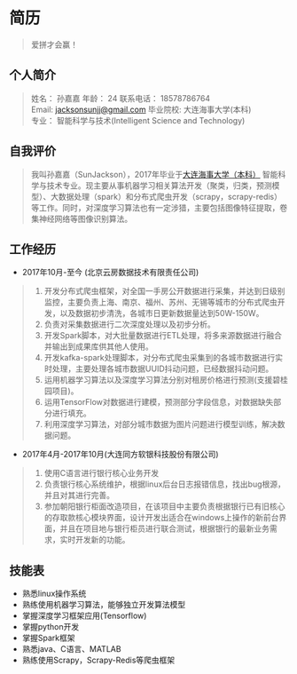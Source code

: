 
简历
==

> 爱拼才会赢！


个人简介
--

> 姓名： 孙嘉嘉 
> 年龄： 24 
> 联系电话： 18578786764    
> Email: jacksonsunjj@gmail.com 
> 毕业院校: 大连海事大学(本科)  
> 专业： 智能科学与技术(Intelligent Science and Technology) 

自我评价
--

> 我叫孙嘉嘉（SunJackson），2017年毕业于[大连海事大学（本科）](https://baike.baidu.com/item/%E5%A4%A7%E8%BF%9E%E6%B5%B7%E4%BA%8B%E5%A4%A7%E5%AD%A6/193123)
> 智能科学与技术专业。现主要从事机器学习相关算法开发（聚类，归类，预测模型）、大数据处理（spark）和分布式爬虫开发（scrapy，scrapy-redis）等工作。同时，对深度学习算法也有一定涉猎，主要包括图像特征提取，卷集神经网络等图像识别算法。

工作经历
--

- 2017年10月-至今 (北京云房数据技术有限责任公司)
> 1. 开发分布式爬虫框架，对全国一手房公开数据进行采集，并达到日级别监控，主要负责上海、南京、福州、苏州、无锡等城市的分布式爬虫开发，以及数据初步清洗，各城市日更新数据量达到50W-150W。
> 2. 负责对采集数据进行二次深度处理以及初步分析。
> 3. 开发Spark脚本，对大批量数据进行ETL处理，将多来源数据进行融合并输出到成果库供其他人使用。
> 4. 开发kafka-spark处理脚本，对分布式爬虫采集到的各城市数据进行实时处理，主要处理各城市数据UUID抖动问题，已经数据抖动问题。
> 5. 运用机器学习算法以及深度学习算法分别对租房价格进行预测(支援碧桂园项目)。
> 6. 运用TensorFlow对数据进行建模，预测部分字段信息，对数据缺失部分进行填充。
> 7. 利用深度学习算法，对部分城市数据为图片问题进行模型训练，解决数据问题。


- 2017年4月-2017年10月(大连同方软银科技股份有限公司)
> 1. 使用C语言进行银行核心业务开发
> 2. 负责银行核心系统维护，根据linux后台日志报错信息，找出bug根源，并且对其进行完善。
> 3. 参加朝阳银行柜面改造项目，在该项目中主要负责根据银行已有旧核心的存取款核心模块界面，设计开发出适合在windows上操作的新前台界面，并且在项目地与银行柜员进行联合测试，根据银行的最新业务需求，实时开发新的功能。


技能表
--

- 熟悉linux操作系统
- 熟练使用机器学习算法，能够独立开发算法模型
- 掌握深度学习框架应用(Tensorflow)
- 掌握python开发
- 掌握Spark框架
- 熟悉java、C语言、MATLAB
- 熟练使用Scrapy，Scrapy-Redis等爬虫框架
